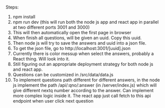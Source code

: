 Steps:
1. npm install
2. npm run dev (this will run both the node js app and react app in parallel at two different ports 3001 and 3000)
3. This will then automatically open the first page in browser
4. When finish all questions, will be given an uuid. Copy this uuid.
5. Then node js will try to save the answers and uuid into a json file.
6. To get the json file, go to http://localhost:3001/[uuid].json
7. Currently there is color messup when select the answers, probably a React thing. Will look into it.
8. Still figuring out an appropriate deployment strategy for both node js and react app.
9. Questions can be customized in /src/data/data.js
10. To implement questions path different for different answers, in the node js implement the path /api/:qno/:answer (in /server/index.js) 
which will give different nextq number according to the answer. Can implement more complex logic inside it.
The react app just call fetch to this api endpoint when user click next question

